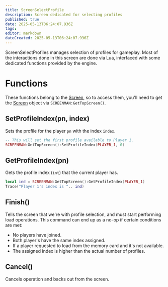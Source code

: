 ```yaml
---
title: ScreenSelectProfile
description: Screen dedicated for selecting profiles
published: true
date: 2025-05-13T06:24:07.936Z
tags: 
editor: markdown
dateCreated: 2025-05-13T06:24:07.936Z
---
```


ScreenSelectProfiles manages selection of profiles for gameplay. Most of the interactions done in this screen are done via Lua, interfaced with some dedicated functions provided by the engine.

# Functions

These functions belong to the [Screen](/en/dev/screens/Screen), so to access them, you'll need to get the [Screen](/en/dev/screens/Screen) object via `SCREENMAN:GetTopScreen()`.

## SetProfileIndex(pn, index)

Sets the profile for the player `pn` with the index `index`.
```lua
-- This will set the first profile available to Player 1.
SCREENMAN:GetTopScreen():SetProfileIndex(PLAYER_1, 0)
```

## GetProfileIndex(pn)

Gets the profile index (`int`) that the current player has.

```lua
local ind = SCREENMAN:GetTopScreen():GetProfileIndex(PLAYER_1)
Trace("Player 1's index is ".. ind)
```

## Finish()

Tells the screen that we're with profile selection, and must start performing load operations. This command can end up as a no-op if certain conditions are met:

- No players have joined.
- Both player's have the same index assigned.
- If a player requested to load from the memory card and it's not available.
- The assigned index is higher than the actual number of profiles.

## Cancel()

Cancels operation and backs out from the screen.